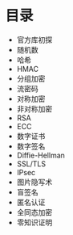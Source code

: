 # 目录

* 官方库初探
* 随机数
* 哈希
* HMAC
* 分组加密
* 流密码
* 对称加密
* 非对称加密
* RSA
* ECC
* 数字证书
* 数字签名
* Diffie-Hellman
* SSL/TLS
* IPsec
* 图片隐写术
* 盲签名
* 匿名认证
* 全同态加密
* 零知识证明
